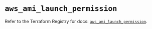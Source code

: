 # `aws_ami_launch_permission`

Refer to the Terraform Registry for docs: [`aws_ami_launch_permission`](https://registry.terraform.io/providers/hashicorp/aws/5.83.0/docs/resources/ami_launch_permission).
